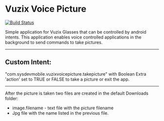 
# Vuzix Voice Picture
[![Build Status](https://travis-ci.com/sierleunam/Vuzix_Voice_Picture.svg?branch=master)](https://travis-ci.com/sierleunam/Vuzix_Voice_Picture)

Simple application for Vuzix Glasses that can be controlled by android intents.
This application enables voice controlled applications in the background to send commands to take pictures.

---
## Custom Intent:
"com.sysdevmobile.vuzixvoicepicture.takepicture"
with Boolean Extra 'action' set to TRUE or FALSE to take a picture or exit the app.

--- 
After the picture is taken two files are created in the default Downloads folder:

- image.filename - text file with the picture filename
- Jpg file with the name listed in the previous file.
